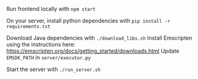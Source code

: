 Run frontend locally with `npm start`

On your server, install python dependencies with `pip install -r requirements.txt`

Download Java dependencies with `./download_libs.sh`
Install Emscripten using the instructions here: https://emscripten.org/docs/getting_started/downloads.html
Update `EMSDK_PATH` in `server/executor.py`

Start the server with `./run_server.sh`
